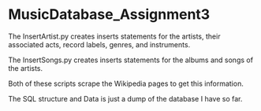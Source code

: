 # MusicDatabase_Assignment3
The InsertArtist.py creates inserts statements for the artists, their associated acts, record labels, genres, and instruments. 

The InsertSongs.py creates inserts statements for the albums and songs of the artists.

Both of these scripts scrape the Wikipedia pages to get this information.

The SQL structure and Data is just a dump of the database I have so far.
